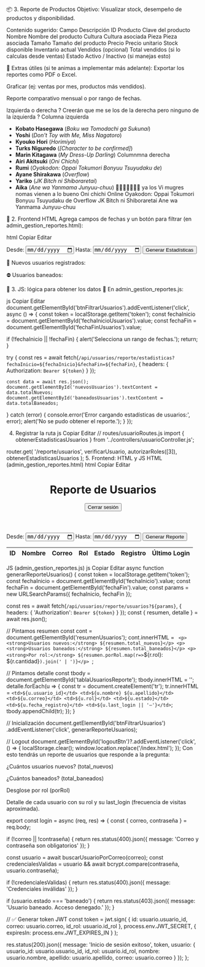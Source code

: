 📦 3. Reporte de Productos
Objetivo:
Visualizar stock, desempeño de productos y disponibilidad.

Contenido sugerido:
Campo	Descripción
ID Producto	Clave del producto
Nombre	Nombre del producto
Cultura	Cultura asociada
Pieza	Pieza asociada
Tamaño	Tamaño del producto
Precio	Precio unitario
Stock disponible	Inventario actual
Vendidos (opcional)	Total vendidos (si lo calculas desde ventas)
Estado	Activo / Inactivo (si manejas esto)

🎯 Extras útiles (si te animas a implementar más adelante):
Exportar los reportes como PDF o Excel.

Graficar (ej: ventas por mes, productos más vendidos).

Reporte comparativo mensual o por rango de fechas.






Izquierda o derecha ? Creerán que me se los de la derecha pero ninguno de la izquierda ? 
Columna izquierda
- **Kobato Hasegawa** (*Boku wa Tomodachi ga Sukunai*)
- **Yoshi** (*Don't Toy with Me, Miss Nagatoro*)
- **Kyouko Hori** (*Horimiya*)
- **Turks Niguredo** (*[Character to be confirmed]*)
- **Marin Kitagawa** (*My Dress-Up Darling*)
Columnmna derecha 
- **Airi Akitsuki** (*Oni Chichi*)
- **Rumi** (*Oyakodon: Oppai Tokumori Bonyuu Tsuyudaku de*)
- **Ayane Shirakawa** (*Overflow*)
- **Yariko** (*JK Bitch ni Shiboraretai*)
- **Aika** (*Ane wa Yanmama Junyuu-chuu*)
🤑🤑🤑🤑🤑🤑🤑 ya los
Vi mugres nomas vienen a lo bueno 
Oni chichi Online
Oyakodon: Oppai Tokumori Bonyuu Tsuyudaku de
Overflow
JK Bitch ni Shiboraretai
Ane wa Yanmama Junyuu-chuu










🧩 2. Frontend HTML
Agrega campos de fechas y un botón para filtrar (en admin_gestion_reportes.html):

html
Copiar
Editar
<div id="filtrosUsuarios">
  <label>Desde: <input type="date" id="fechaInicioUsuarios"></label>
  <label>Hasta: <input type="date" id="fechaFinUsuarios"></label>
  <button id="btnFiltrarUsuarios">Generar Estadísticas</button>
</div>

<div id="resultadoEstadisticasUsuarios">
  <p>👤 Nuevos usuarios registrados: <span id="nuevosUsuarios"></span></p>
  <p>⛔ Usuarios baneados: <span id="baneadosUsuarios"></span></p>
</div>
🧠 3. JS: lógica para obtener los datos
📄 En admin_gestion_reportes.js:

js
Copiar
Editar
document.getElementById('btnFiltrarUsuarios').addEventListener('click', async () => {
  const token = localStorage.getItem('token');
  const fechaInicio = document.getElementById('fechaInicioUsuarios').value;
  const fechaFin = document.getElementById('fechaFinUsuarios').value;

  if (!fechaInicio || !fechaFin) {
    alert('Selecciona un rango de fechas.');
    return;
  }

  try {
    const res = await fetch(`/api/usuarios/reporte/estadisticas?fechaInicio=${fechaInicio}&fechaFin=${fechaFin}`, {
      headers: { Authorization: `Bearer ${token}` }
    });

    const data = await res.json();
    document.getElementById('nuevosUsuarios').textContent = data.totalNuevos;
    document.getElementById('baneadosUsuarios').textContent = data.totalBaneados;
  } catch (error) {
    console.error('Error cargando estadísticas de usuarios:', error);
    alert('No se pudo obtener el reporte.');
  }
});









4. Registrar la ruta
js
Copiar
Editar
// routes/usuarioRoutes.js
import { obtenerEstadisticasUsuarios } from '../controllers/usuarioController.js';

router.get(
  '/reporte/usuarios',
  verificarUsuario,
  autorizarRoles([3]),
  obtenerEstadisticasUsuarios
);
5. Frontend: HTML y JS
HTML (admin_gestion_reportes.html)
html
Copiar
Editar
<!DOCTYPE html>
<html lang="es">
<head>
  <meta charset="UTF-8" />
  <meta name="viewport" content="width=device-width, initial-scale=1.0"/>
  <title>Reporte de Usuarios - Admin</title>
  <link rel="stylesheet" href="../css/style.css" />
</head>
<body>
  <header>
    <h1>Reporte de Usuarios</h1>
    <button id="logoutBtn">Cerrar sesión</button>
  </header>

  <section class="filtros">
    <label>Desde: <input type="date" id="fechaInicio"></label>
    <label>Hasta: <input type="date" id="fechaFin"></label>
    <button id="btnFiltrarUsuarios">Generar Reporte</button>
  </section>

  <section id="resumenUsuarios">
    <!-- Aquí se pintarán los resúmenes -->
  </section>

  <table>
    <thead>
      <tr>
        <th>ID</th>
        <th>Nombre</th>
        <th>Correo</th>
        <th>Rol</th>
        <th>Estado</th>
        <th>Registro</th>
        <th>Último Login</th>
      </tr>
    </thead>
    <tbody id="tablaUsuariosReporte"></tbody>
  </table>

  <script src="../js/admin_gestion_reportes.js"></script>
</body>
</html>
JS (admin_gestion_reportes.js)
js
Copiar
Editar
async function generarReporteUsuarios() {
  const token = localStorage.getItem('token');
  const fechaInicio = document.getElementById('fechaInicio').value;
  const fechaFin    = document.getElementById('fechaFin').value;
  const params = new URLSearchParams({ fechaInicio, fechaFin });

  const res = await fetch(`/api/usuarios/reporte/usuarios?${params}`, {
    headers: { 'Authorization': `Bearer ${token}` }
  });
  const { resumen, detalle } = await res.json();

  // Pintamos resumen
  const cont = document.getElementById('resumenUsuarios');
  cont.innerHTML = `
    <p><strong>Usuarios nuevos:</strong> ${resumen.total_nuevos}</p>
    <p><strong>Usuarios baneados:</strong> ${resumen.total_baneados}</p>
    <p><strong>Por rol:</strong> ${resumen.porRol.map(r=>`${r.rol}: ${r.cantidad}`).join(' | ')}</p>
  `;

  // Pintamos detalle
  const tbody = document.getElementById('tablaUsuariosReporte');
  tbody.innerHTML = '';
  detalle.forEach(u => {
    const tr = document.createElement('tr');
    tr.innerHTML = `
      <td>${u.usuario_id}</td>
      <td>${u.nombre} ${u.apellido}</td>
      <td>${u.correo}</td>
      <td>${u.rol}</td>
      <td>${u.estado}</td>
      <td>${u.fecha_registro}</td>
      <td>${u.last_login || '—'}</td>
    `;
    tbody.appendChild(tr);
  });
}

// Inicialización
document.getElementById('btnFiltrarUsuarios')
        .addEventListener('click', generarReporteUsuarios);

// Logout
document.getElementById('logoutBtn')?.addEventListener('click', () => {
  localStorage.clear();
  window.location.replace('/index.html');
});
Con esto tendrás un reporte de usuarios que responde a la pregunta:

¿Cuántos usuarios nuevos? (total_nuevos)

¿Cuántos baneados? (total_baneados)

Desglose por rol (porRol)

Detalle de cada usuario con su rol y su last_login (frecuencia de visitas aproximada).







export const login = async (req, res) => {
  const { correo, contraseña } = req.body;

  if (!correo || !contraseña) {
    return res.status(400).json({ message: 'Correo y contraseña son obligatorios' });
  }

  const usuario = await buscarUsuarioPorCorreo(correo);
  const credencialesValidas = usuario && await bcrypt.compare(contraseña, usuario.contraseña);

  if (!credencialesValidas) {
    return res.status(400).json({ message: 'Credenciales inválidas' });
  }

  if (usuario.estado === 'baneado') {
    return res.status(403).json({ message: 'Usuario baneado. Acceso denegado.' });
  }

  // ✅ Generar token JWT
  const token = jwt.sign(
    { id: usuario.usuario_id, correo: usuario.correo, id_rol: usuario.id_rol },
    process.env.JWT_SECRET,
    { expiresIn: process.env.JWT_EXPIRES_IN }
  );

  res.status(200).json({
    message: 'Inicio de sesión exitoso',
    token,
    usuario: {
      usuario_id: usuario.usuario_id,
      id_rol: usuario.id_rol,
      nombre: usuario.nombre,
      apellido: usuario.apellido,
      correo: usuario.correo
    }
  });
};